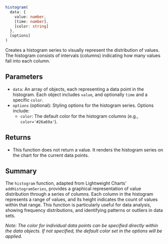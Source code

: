 ```ts
histogram(
  data: {
    value: number,
    [time: number],
    [color: string]
  },
  [options]
)
```

Creates a histogram series to visually represent the distribution of values. The histogram consists of intervals (columns) indicating how many values fall into each column.

## Parameters

- `data`: An array of objects, each representing a data point in the histogram. Each object includes `value`, and optionally `time` and a specific `color`.
- `options` (optional): Styling options for the histogram series. Options include:
  - `color`: The default color for the histogram columns (e.g., `color='#26a69a'`).

## Returns

- This function does not return a value. It renders the histogram series on the chart for the current data points.

## Summary

The `histogram` function, adapted from Lightweight Charts' `addHistogramSeries`, provides a graphical representation of value distribution through a series of columns. Each column in the histogram represents a range of values, and its height indicates the count of values within that range. This function is particularly useful for data analysis, showing frequency distributions, and identifying patterns or outliers in data sets.

*Note: The color for individual data points can be specified directly within the data objects. If not specified, the default color set in the options will be applied.*
